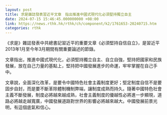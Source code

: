 ```yaml
---
layout: post
title: 求是雜誌發表習近平文章　指出推進中國式現代化必須堅持獨立自主
date: 2024-07-15 15:46:45.000000000 +08:00
link: https://news.rthk.hk/rthk/ch/component/k2/1761653-20240715.htm
categories: rthk
---
```


《求是》雜誌發表中共總書記習近平的重要文章《必須堅持自信自立》，是習近平2013年1月至今年3月期間有關重要論述的節錄。

文章指出，推進中國式現代化，必須堅持獨立自主、自立自強，堅持把國家和民族發展，放在自己力量的基點上，堅持把中國發展進步的命運，牢牢掌握在自己手中。

文章說，全面深化改革，是要令中國特色社會主義制度更好；堅定制度自信不是要固步自封，而是要不斷革除體制機制弊端，讓制度成熟而持久。隨著中國特色社會主義不斷發展，制度必將越來越成熟，社會主義制度的優越性必將進一步顯現，道路必將越走越寬廣，中國發展道路對世界的影響必將越來越大。中國發展前景光明，有這個底氣和信心。
